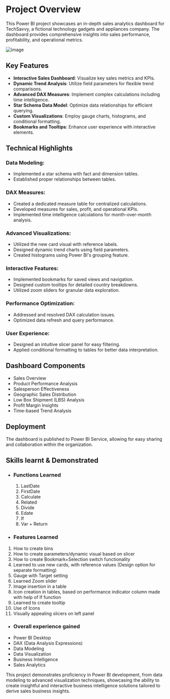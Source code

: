 # Project Overview
This Power BI project showcases an in-depth sales analytics dashboard for TechSavvy, a fictional technology gadgets and appliances company. The dashboard provides comprehensive insights into sales performance, profitability, and operational metrics.

![image](https://github.com/user-attachments/assets/d342ca37-3b4e-4f82-8887-371deb0e2023)

## Key Features
- **Interactive Sales Dashboard**: Visualize key sales metrics and KPIs.
- **Dynamic Trend Analysis**: Utilize field parameters for flexible trend comparisons.
- **Advanced DAX Measures**: Implement complex calculations including time intelligence.
- **Star Schema Data Model**: Optimize data relationships for efficient querying.
- **Custom Visualizations**: Employ gauge charts, histograms, and conditional formatting.
- **Bookmarks and Tooltips**: Enhance user experience with interactive elements.

## Technical Highlights
### Data Modeling:
- Implemented a star schema with fact and dimension tables.
- Established proper relationships between tables.

### DAX Measures:
- Created a dedicated measure table for centralized calculations.
- Developed measures for sales, profit, and operational KPIs.
- Implemented time intelligence calculations for month-over-month analysis.

### Advanced Visualizations:
- Utilized the new card visual with reference labels.
- Designed dynamic trend charts using field parameters.
- Created histograms using Power BI's grouping feature.

### Interactive Features:
- Implemented bookmarks for saved views and navigation.
- Designed custom tooltips for detailed country breakdowns.
- Utilized zoom sliders for granular data exploration.

### Performance Optimization:
- Addressed and resolved DAX calculation issues.
- Optimized data refresh and query performance.

### User Experience:
- Designed an intuitive slicer panel for easy filtering.
- Applied conditional formatting to tables for better data interpretation.

## Dashboard Components
- Sales Overview
- Product Performance Analysis
- Salesperson Effectiveness
- Geographic Sales Distribution
- Low Box Shipment (LBS) Analysis
- Profit Margin Insights
- Time-based Trend Analysis

## Deployment
The dashboard is published to Power BI Service, allowing for easy sharing and collaboration within the organization.

## Skills learnt & Demonstrated
- ### Functions Learned

	1) LastDate
	2) FirstDate
	3) Calculate
	4) Related
	5) Divide
	6) Edate
	7) If
	8) Var + Return

- ### Features Learned

1) How to create bins
2) How to create parameters/dynamic visual based on slicer
3) How to create Bookmark+Selection switch functionality
4) Learned to use new cards, with reference values (Design option for separate formatting)
5) Gauge with Target setting
6) Learned Zoom slider
7) Image insertion in a table
8) Icon creation in tables, based on performance indicator column made with help of If function
9) Learned to create tooltip
10) Use of Icons
11) Visually appealing slicers on left panel
- ### Overall experience gained
- Power BI Desktop
- DAX (Data Analysis Expressions)
- Data Modeling
- Data Visualization
- Business Intelligence
- Sales Analytics

This project demonstrates proficiency in Power BI development, from data modeling to advanced visualization techniques, showcasing the ability to create insightful and interactive business intelligence solutions tailored to derive sales business insights.

